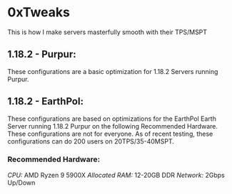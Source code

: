 # 0xTweaks
This is how I make servers masterfully smooth with their TPS/MSPT

## 1.18.2 - Purpur:
These configurations are a basic optimization for 1.18.2 Servers running Purpur.

## 1.18.2 - EarthPol:
These configurations are based on optimizations for the EarthPol Earth Server running 1.18.2 Purpur on the following Recommended Hardware. These configurations are not for everyone. As of recent testing, these configurations can do 200 users on 20TPS/35-40MSPT.
### Recommended Hardware:
*CPU:* AMD Ryzen 9 5900X
*Allocated RAM:* 12-20GB DDR
*Network:* 2Gbps Up/Down

